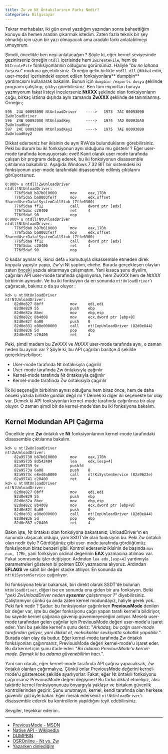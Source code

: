 ```yaml
---
title: Zw ve Nt Öntakılarının Farkı Nedir?
categories: Bilgisayar
---
```


Tekrar merhabalar, iki gün evvel yazdığım yazından sonra bahsettiğim konuyu da hemen aradan çıkarmak istedim. Zaten fazla teknik bir şey olmadığı için uzun bir yazı olmayacak ama aradaki farkı anlatabilmeyi umuyorum. 

Şimdii, öncelikle ben neyi anlatacağım ? Şöyle ki, eğer kernel seviyesinde gezinirseniz örneğin `ntdll` içerisinde hem `ZwCreateFile`, hem de `NtCreateFile` fonksiyonlarının olduğunu görürsünüz. Haliyle "*bu ne lahana turşusu*" moduna geçebilirsiniz. Örneğin gelin birlikte `ntdll.dll` (dikkat edin, user-mode) içerisindeki export edilen fonksiyonlara** dumpbin** yardımcısını kullanarak bakalım. Bunun için `dumpbin /exports dosya` şeklinde programı çalıştırıp, çıktıyı görebilirsiniz. Ben tüm exportları buraya yazmıyorum fakat listeyi incelerseniz **NtXXX** şeklinde olan fonksiyonların çoğu, birkaç istisna dışında aynı zamanda **ZwXXX** şeklinde de tanımlanmış. Örneğin; 

    595  24A 00093090 NtUnloadDriver	---->   1973  7AC 00093090 ZwUnloadDriver
    596  24B 000930A0 NtUnloadKey       ---->   1974  7AD 000930A0 ZwUnloadKey
    597  24C 000930B0 NtUnloadKey2      ---->   1975  7AE 000930B0 ZwUnloadKey2

Dikkat ederseniz her ikisinin de aynı RVA'da bulunduklarını görebilirsiniz. Peki bu durum bu iki fonksiyonun aynı olduğunu mu gösterir ? Eğer user-mode tarafında konuşuyorsak: evet! Kanıt olarak user mode tarafında çalışan bir programı debug ederek, bu iki fonksiyonun disassemble çıktılarına bakabiliriz. Aşağıda Windows 7 32 BIT bir sistemdeki iki fonksiyonun user-mode tarafındaki disassemble edilmiş çıktılarını görüyorsunuz.

	0:000> u ntdll!ZwUnloadDriver
	ntdll!NtUnloadDriver:
		776f5da0 b87b010000      mov     eax,17Bh
		776f5da5 ba0003fe7f      mov     edx,offset SharedUserData!SystemCallStub (7ffe0300)
		776f5daa ff12            call    dword ptr [edx]
		776f5dac c20400          ret     4
		776f5daf 90              nop
	0:000> u ntdll!NtUnloadDriver
	ntdll!NtUnloadDriver:
		776f5da0 b87b010000      mov     eax,17Bh
		776f5da5 ba0003fe7f      mov     edx,offset SharedUserData!SystemCallStub (7ffe0300)
		776f5daa ff12            call    dword ptr [edx]
		776f5dac c20400          ret     4
		776f5daf 90              nop

O kadar aynılar ki, ikinci defa `u` komutuyla disassemble etmeden direk kopyala yapıştır yapıp, Zw'yi Nt yaptım, ehehe. Burada gerçekleşen olayları zaten [önceki](/posts/api-cagrilari-system-call-dispatcher-ve-dahasi.html) yazıda aktarmaya çalışmıştım. Yani kısaca şunu diyelim, çağırılan API user-mode tarafında çağırılıyorsa, hem *ZwXXX* hem de *NtXXX* birbirinin aynısıdır. Ve bu iki fonksiyon da en sonunda `nt!UnloadDriver`'ı çağıracak, bakınız o da şu oluyor :

	kd> u nt!NtUnloadDriver
	nt!NtUnloadDriver:
		82d0e827 8bff            mov     edi,edi
		82d0e829 55              push    ebp
		82d0e82a 8bec            mov     ebp,esp
		82d0e82c 8b4d08          mov     ecx,dword ptr [ebp+8]
		82d0e82f 6a00            push    0
		82d0e831 e80e000000      call    nt!IopUnloadDriver (82d0e844)
		82d0e836 5d              pop     ebp
		82d0e837 c20400          ret     4



Peki, şimdi madem bu *ZwXXX* ve *NtXXX* user-mode tarafında aynı, o zaman neden bu ayrım var ? Şöyle ki, bu API çağrıları basitçe 4 şekilde gerçekleşebiliyor;

* User-mode tarafında Nt öntakısıyla çağırılır
* User-mode tarafında Zw öntakısıyla çağırılır
* Kernel-mode tarafında Nt öntakısıyla çağırılır
* Kernel-mode tarafında Zw öntakısıyla çağırılır

İlk iki seçeneğin birbirinin aynısı olduğunu hem biraz önce, hem de daha önceki yazıda birlikte gördük değil mi ? Demek ki diğer iki seçenekte bir olay var. Demek ki API fonksiyonları kernel-mode tarafında çağırılınca bir olay oluyor. O zaman şimdi bir de kernel-mode'dan bu iki fonksiyona bakalım. 

## Kernel Modundan API Çağırma
Öncelikle yine **Zw** öntakılı ve **Nt** fonksiyonlarının kernel-mode tarafındaki disassemble çıktılarına bakalım.

	kd> u nt!ZwUnloadDriver
	nt!ZwUnloadDriver:
		82a95730 b87b010000      mov     eax,17Bh
		82a95735 8d542404        lea     edx,[esp+4]
		82a95739 9c              pushfd
		82a9573a 6a08            push    8
		82a9573c e8ed0a0000      call    nt!KiSystemService (82a9622e)
		82a95741 c20400          ret     4
	kd> u nt!NtUnloadDriver
	nt!NtUnloadDriver:
		82d0e827 8bff            mov     edi,edi
		82d0e829 55              push    ebp
		82d0e82a 8bec            mov     ebp,esp
		82d0e82c 8b4d08          mov     ecx,dword ptr [ebp+8]
		82d0e82f 6a00            push    0
		82d0e831 e80e000000      call    nt!IopUnloadDriver (82d0e844)
		82d0e836 5d              pop     ebp
		82d0e837 c20400          ret     4

Bakın işte, Nt öntakısı olan fonksiyona bakarsanız, UnloadDriver'ın en sonunda ulaşacak olduğu, yani SSDT'de olan fonksiyon bu. Peki Zw öntakılı olan nedir öyle ? Gördüğünüz gibi user-mode tarafında gördüğümüz fonksiyonun biraz benzeri gibi. Kontrol ederseniz ikisinin de başında `mov eax, 17Bh`, yani fonksiyon ordinal değerinin **EAX** yazmacına atılması var. Fakat sonrasında işler değişiyor. Ardından `lea edx,[esp+4]` yardımıyla parametreleri gösteren bi pointerı EDX yazmacına alıyoruz. Ardından **EFLAGS** ve sabit bir değer stacke atılıyor. En sonunda da `nt!KiSystemService` çağırılıyor.

İki fonksiyona tekrar bakarsak, biri direkt olarak SSDT'de bulunan `NtUnloadDriver`, diğeri ise en sonunda ona giden bir ara fonksiyon. Belki "*peki ZwUnloadDriver neden **sysenter** çalıştırmıyor ?*" diyebilirsiniz. Çalıştırmıyor çünkü şu anda zaten kernel modundayız, haliyle gerek yok.. Peki fark nedir ? Şudur: bu fonksiyonlar çağırılırken **PreviousMode** denilen bir değer var, işte bu değer fonksiyonu çağrı yapan tarafı kernel'a bildiriyor, bu sayede kernel çağırana güvenip güvenmeyeceğini anlıyor. Mesela user-mode tarafından gelen çağrılar için PreviousMode değeri user-mode'u işaret eder. Yani bu şekilde kernel'a şunu deriz: "*Arkadaş, bu çağrı user-mode tarafından geliyor, yani dikkat et, meksikalılar sevkiyatta sakatlık yapabilir.*". Burada olan olay da budur. Eğer kernel-mode tarafında Zw öntakılı fonksiyonları çağırırsanız, PreviousMode değeri kernel-mode'u işaret eder. Bu da kernel için şunu ifade eder: "*Bu adamın PreviousMode'u kernel-mode. Demek ki bu adama güvenebilirim hacı.*".

Yani son olarak, eğer kernel-mode tarafında API çağrısı yapacaksak, Zw öntakılı olanları çağırmalıyız. Çünkü onlar PreviousMode değerini kernel-mode'u gösterecek şekilde ayarlıyorlar. Fakat, eğer Nt öntakılı fonksiyonu çağırırsanız PreviousMode değeri değişmez! Bu farka dikkat etmeliyiz, aksi taktirde kernel fonksiyonunuza önyargıyla yaklaşır ve birtakım güvenlik kontrollerinden geçirir. Şunu unutmayın, kernel, kendi tarafında olan herkese güvenilir gözüyle bakar. Eğer merak ederseniz `nt!NtUnloadDriver`'ı disassemble ederek bu kontrollerin yapıldığını teyit edebilirsiniz. 

Sevgiler, teşekkür ederim..

---
* [PreviousMode - MSDN](https://msdn.microsoft.com/en-us/library/ff559860(VS.85).aspx)
* [Native API - Wikipedia](http://en.wikipedia.org/wiki/Native_API)
* [DUMPBIN](http://support.microsoft.com/kb/177429/tr)
* [OSROnline - Nt vs. Zw](http://www.osronline.com/article.cfm?name=osrntapi.zip&id=257)
* [Yazarken dinlediğim](https://www.youtube.com/watch?v=8nCgrZ7N1Ks)
